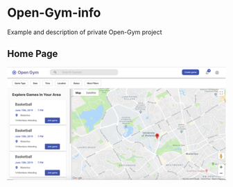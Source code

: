 # Open-Gym-info
Example and description of private Open-Gym project

## Home Page
![](/open-gym.png)
